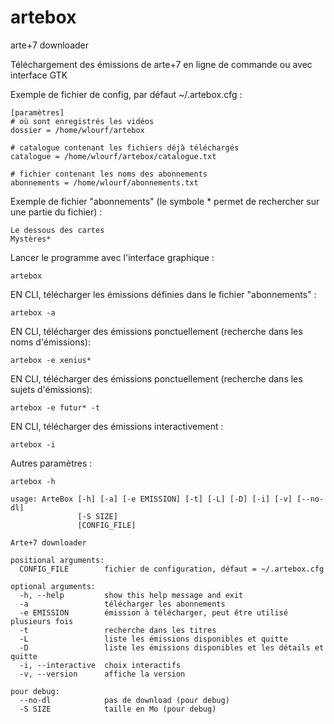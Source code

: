 # artebox
arte+7 downloader 

Téléchargement des émissions de arte+7 en ligne de commande ou avec interface GTK

  
Exemple de fichier de config, par défaut ~/.artebox.cfg :

    [paramètres]
    # où sont enregistrés les vidéos
    dossier = /home/wlourf/artebox
    
    # catalogue contenant les fichiers déjà téléchargés
    catalogue = /home/wlourf/artebox/catalogue.txt
    
    # fichier contenant les noms des abonnements
    abonnements = /home/wlourf/abonnements.txt

Exemple de fichier "abonnements" (le symbole * permet de rechercher sur une partie du fichier) :

    Le dessous des cartes
    Mystères*

Lancer le programme avec l'interface graphique :
  
    artebox
  
EN CLI, télécharger les émissions définies dans le fichier "abonnements" :

    artebox -a 

EN CLI, télécharger des émissions ponctuellement (recherche dans les noms d'émissions):    

    artebox -e xenius*

EN CLI, télécharger des émissions ponctuellement (recherche dans les sujets d'émissions):    

    artebox -e futur* -t 

EN CLI, télécharger des émissions interactivement :

    artebox -i 
  
Autres paramètres :

    artebox -h 

    usage: ArteBox [-h] [-a] [-e EMISSION] [-t] [-L] [-D] [-i] [-v] [--no-dl]
                   [-S SIZE]
                   [CONFIG_FILE]
    
    Arte+7 downloader
    
    positional arguments:
      CONFIG_FILE        fichier de configuration, défaut = ~/.artebox.cfg
    
    optional arguments:
      -h, --help         show this help message and exit
      -a                 télécharger les abonnements
      -e EMISSION        émission à télécharger, peut être utilisé plusieurs fois
      -t                 recherche dans les titres
      -L                 liste les émissions disponibles et quitte
      -D                 liste les émissions disponibles et les détails et quitte
      -i, --interactive  choix interactifs
      -v, --version      affiche la version
    
    pour debug:
      --no-dl            pas de download (pour debug)
      -S SIZE            taille en Mo (pour debug)
    
